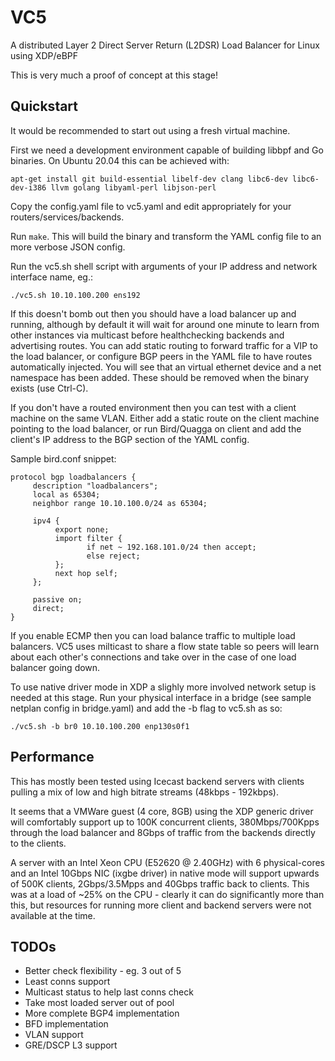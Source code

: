 # VC5

A distributed Layer 2 Direct Server Return (L2DSR) Load Balancer for Linux using XDP/eBPF

This is very much a proof of concept at this stage!

## Quickstart

It would be recommended to start out using a fresh virtual machine.

First we need a development environment capable of building libbpf and Go binaries. On Ubuntu 20.04 this can be achieved with:

  `apt-get install git build-essential libelf-dev clang libc6-dev libc6-dev-i386 llvm golang libyaml-perl libjson-perl`

Copy the config.yaml file to vc5.yaml and edit appropriately for your routers/services/backends.

Run `make`. This will build the binary and transform the YAML config file to an more verbose JSON config.

Run the vc5.sh shell script with arguments of your IP address and network interface name, eg.:

  `./vc5.sh 10.10.100.200 ens192`

If this doesn't bomb out then you should have a load balancer up and running, although by default it will wait for around one minute to learn from other instances via multicast before healthchecking backends and advertising routes. You can add static routing to forward traffic for a VIP to the load balancer, or configure BGP peers in the YAML file to have routes automatically injected. You will see that an virtual ethernet device and a net namespace has been added. These should be removed when the binary exists (use Ctrl-C).

If you don't have a routed environment then you can test with a client machine on the same VLAN. Either add a static route on the client machine pointing to the load balancer, or run Bird/Quagga on client and add the client's IP address to the BGP section of the YAML config.

Sample bird.conf snippet:

```
protocol bgp loadbalancers {
     description "loadbalancers";
     local as 65304;
     neighbor range 10.10.100.0/24 as 65304;

     ipv4 {
          export none;
          import filter {
                 if net ~ 192.168.101.0/24 then accept;
                 else reject;
          };
          next hop self;
     };

     passive on;
     direct;
}
```

If you enable ECMP then you can load balance traffic to multiple load balancers. VC5 uses milticast to share a flow state table so peers will learn about each other's connections and take over in the case of one load balancer going down.

To use native driver mode in XDP a slighly more involved network setup is needed at this stage. Run your physical interface in a bridge (see sample netplan config in bridge.yaml) and add the -b flag to vc5.sh as so:

  `./vc5.sh -b br0 10.10.100.200 enp130s0f1`

## Performance

This has mostly been tested using Icecast backend servers with clients pulling a mix of low and high bitrate streams (48kbps - 192kbps).

It seems that a VMWare guest (4 core, 8GB) using the XDP generic driver will comfortably support up to 100K concurrent clients, 380Mbps/700Kpps through the load balancer and 8Gbps of traffic from the backends directly to the clients.

A server with an Intel Xeon CPU (E52620 @ 2.40GHz) with 6 physical-cores and an Intel 10Gbps NIC (ixgbe driver) in native mode will support upwards of 500K clients, 2Gbps/3.5Mpps and 40Gbps traffic back to clients. This was at a load of ~25% on the CPU - clearly it can do significantly more than this, but resources for running more client and backend servers were not available at the time.

## TODOs

* Better check flexibility - eg. 3 out of 5
* Least conns support
* Multicast status to help last conns check
* Take most loaded server out of pool
* More complete BGP4 implementation
* BFD implementation
* VLAN support
* GRE/DSCP L3 support

